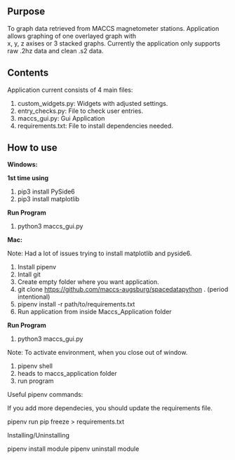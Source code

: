 ## **Purpose**

To graph data retrieved from MACCS
magnetometer stations. Application
allows graphing of one overlayed graph with  
x, y, z axises or 3 stacked graphs. Currently
the application only supports raw .2hz data and
clean .s2 data.

## **Contents**

Application current consists of 4 main files:

1. custom_widgets.py: Widgets with adjusted settings.
2. entry_checks.py: File to check user entries.
3. maccs_gui.py: Gui Application
4. requirements.txt: File to install dependencies needed.

## **How to use**

**Windows:**

**1st time using**

1. pip3 install PySide6
2. pip3 install matplotlib

**Run Program**

1. python3 maccs_gui.py

**Mac:** 

Note: Had a lot of issues trying to install matplotlib and pyside6.

1. Install pipenv
2. Intall git
3. Create empty folder where you want application.
4. git clone https://github.com/maccs-augsburg/spacedatapython . (period intentional)
5. pipenv install -r path/to/requirements.txt
6. Run application from inside Maccs_Application folder

**Run Program**
1. python3 maccs_gui.py

Note: To activate environment, when you close out of window.

1. pipenv shell
2. heads to maccs_application folder
3. run program

Useful pipenv commands:

If you add more dependecies, you should update the requirements file.

pipenv run pip freeze > requirements.txt

Installing/Uninstalling

pipenv install module
pipenv uninstall module



